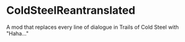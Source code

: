 # ColdSteelReantranslated
A mod that replaces every line of dialogue in Trails of Cold Steel with "Haha..."
